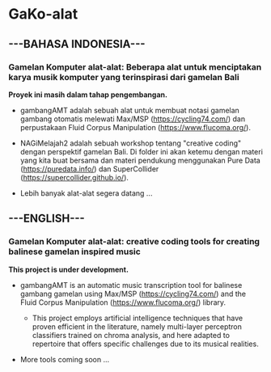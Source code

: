 # GaKo-alat
## ---BAHASA INDONESIA---
### Gamelan Komputer alat-alat: Beberapa alat untuk menciptakan karya musik komputer yang terinspirasi dari gamelan Bali
**Proyek ini masih dalam tahap pengembangan.**

* gambangAMT adalah sebuah alat untuk membuat notasi gamelan gambang otomatis melewati Max/MSP (https://cycling74.com/) dan perpustakaan Fluid Corpus Manipulation (https://www.flucoma.org/).

* NAGiMelajah2 adalah sebuah workshop tentang "creative coding" dengan perspektif gamelan Bali. Di folder ini akan ketemu dengan materi yang kita buat bersama dan materi pendukung menggunakan Pure Data (https://puredata.info/) dan SuperCollider (https://supercollider.github.io/).
  
* Lebih banyak alat-alat segera datang ...

## ---ENGLISH---
### Gamelan Komputer alat-alat: creative coding tools for creating balinese gamelan inspired music
**This project is under development.**

* gambangAMT is an automatic music transcription tool for balinese gambang gamelan using Max/MSP (https://cycling74.com/) and the Fluid Corpus Manipulation (https://www.flucoma.org/) library.

  * This project employs artificial intelligence techniques that have proven efficient in the literature, namely multi-layer perceptron classifiers trained on chroma analysis, and here adapted to repertoire that offers specific challenges due to its musical realities.
  
* More tools coming soon ...
